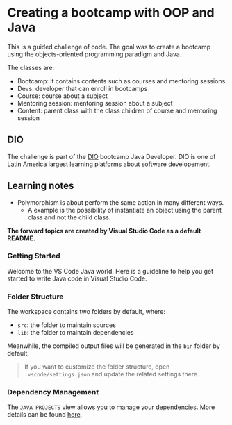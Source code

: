 # Creating a bootcamp with OOP and Java

This is a guided challenge of code. The goal was to create a bootcamp using the objects-oriented programming paradigm and Java.

The classes are: 
* Bootcamp: it contains contents such as courses and mentoring sessions
* Devs: developer that can enroll in bootcamps
* Course: course about a subject
* Mentoring session: mentoring session about a subject
* Content: parent class with the class children of course and mentoring session

## DIO

The challenge is part of the [DIO](https://web.dio.me/) bootcamp Java Developer. DIO is one of Latin America largest learning platforms about software developement.

## Learning notes
* Polymorphism is about perform the same action in many different ways.
  * A example is the possibility of instantiate an object using the parent class and not the child class. 

**The forward topics are created by Visual Studio Code as a default README.**

### Getting Started

Welcome to the VS Code Java world. Here is a guideline to help you get started to write Java code in Visual Studio Code.

### Folder Structure

The workspace contains two folders by default, where:

- `src`: the folder to maintain sources
- `lib`: the folder to maintain dependencies

Meanwhile, the compiled output files will be generated in the `bin` folder by default.

> If you want to customize the folder structure, open `.vscode/settings.json` and update the related settings there.

### Dependency Management

The `JAVA PROJECTS` view allows you to manage your dependencies. More details can be found [here](https://github.com/microsoft/vscode-java-dependency#manage-dependencies).